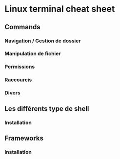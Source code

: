 # Linux terminal cheat sheet

## Commands

### Navigation / Gestion de dossier

### Manipulation de fichier

### Permissions

### Raccourcis

### Divers

## Les différents type de shell

### Installation

## Frameworks

### Installation
